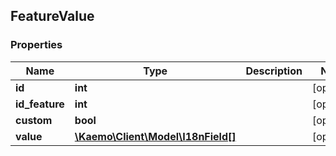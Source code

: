 ## FeatureValue

### Properties
Name | Type | Description | Notes
------------ | ------------- | ------------- | -------------
**id** | **int** |  | [optional] 
**id_feature** | **int** |  | [optional] 
**custom** | **bool** |  | [optional] 
**value** | [**\Kaemo\Client\Model\I18nField[]**](#I18nField) |  | [optional] 


